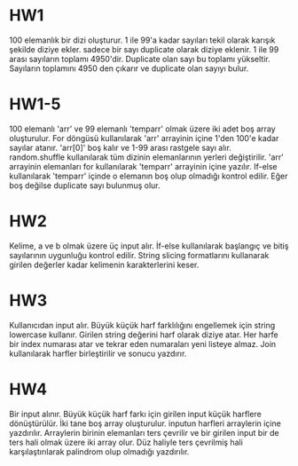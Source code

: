# HW1
100 elemanlık bir dizi oluşturur. 1 ile 99'a kadar sayıları tekil olarak karışık şekilde diziye ekler. sadece bir sayı duplicate 
olarak diziye eklenir. 1 ile 99 arası sayıların toplamı 4950'dir. Duplicate olan sayı bu toplamı yükseltir. Sayıların toplamını
4950 den çıkarır ve duplicate olan sayıyı bulur.

# HW1-5
100 elemanlı 'arr' ve 99 elemanlı 'temparr' olmak üzere iki adet boş array oluşturulur. For döngüsü kullanılarak 'arr' arrayinin 
içine 1'den 100'e kadar sayılar atanır. 'arr[0]' boş kalır ve 1-99 arası rastgele sayı alır. random.shuffle kullanılarak tüm 
dizinin elemanlarının yerleri değiştirilir. 'arr' arrayinin elemanları for kullanılarak 'temparr' arrayinin içine yazılır. 
If-else kullanılarak 'temparr' içinde o elemanın boş olup olmadığı kontrol edilir. Eğer boş değilse duplicate sayı bulunmuş olur.

# HW2
Kelime, a ve b olmak üzere üç input alır. İf-else kullanılarak başlangıç ve bitiş sayılarının uygunluğu kontrol edilir. String 
slicing formatlarını kullanarak girilen değerler kadar kelimenin karakterlerini keser.

# HW3
Kullanıcıdan input alır. Büyük küçük harf farklılığını engellemek için string lowercase kullanır. Girilen string değerini 
harf olarak diziye atar. Her harfe bir index numarası atar ve tekrar eden numaraları yeni listeye almaz. Join kullanılarak harfler
birleştirilir ve sonucu yazdırır.

# HW4
Bir input alınır. Büyük küçük harf farkı için girilen input küçük harflere dönüştürülür. İki tane boş array oluşturulur.
inputun harfleri arraylerin içine yazdırılır. Arraylerin birinin elemanları ters çevrilir ve bir girilen input bir de ters hali
olmak üzere iki array olur. Düz haliyle ters çevrilmiş hali karşılaştırılarak palindrom olup olmadığı yazdırılır.